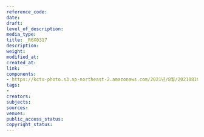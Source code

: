 ```yaml
---
reference_code: 
date: 
draft: 
level_of_description: 
media_type: 
title: _R6X0317
description: 
weight: 
modified_at: 
created_at: 
link: 
components:
- https://kctu-photo.s3.ap-northeast-2.amazonaws.com/2021년/8월/20210810_2021년+22기+민주노총+중앙통일선봉대+발대식/_R6X0317.jpg
tags:
- 
creators: 
subjects: 
sources: 
venues: 
public_access_status: 
copyright_status: 
---
```

